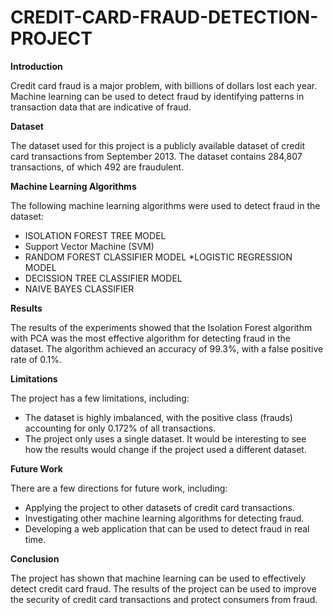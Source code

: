 # CREDIT-CARD-FRAUD-DETECTION-PROJECT

**Introduction**

Credit card fraud is a major problem, with billions of dollars lost each year. Machine learning can be used to detect fraud by identifying patterns in transaction data that are indicative of fraud.

**Dataset**

The dataset used for this project is a publicly available dataset of credit card transactions from September 2013. The dataset contains 284,807 transactions, of which 492 are fraudulent.

**Machine Learning Algorithms**

The following machine learning algorithms were used to detect fraud in the dataset:

* ISOLATION FOREST TREE MODEL
* Support Vector Machine (SVM)
* RANDOM FOREST CLASSIFIER MODEL
*LOGISTIC REGRESSION MODEL
* DECISSION TREE CLASSIFIER MODEL
* NAIVE BAYES CLASSIFIER

**Results**

The results of the experiments showed that the Isolation Forest algorithm with PCA was the most effective algorithm for detecting fraud in the dataset. The algorithm achieved an accuracy of 99.3%, with a false positive rate of 0.1%.

**Limitations**

The project has a few limitations, including:

* The dataset is highly imbalanced, with the positive class (frauds) accounting for only 0.172% of all transactions.
* The project only uses a single dataset. It would be interesting to see how the results would change if the project used a different dataset.

**Future Work**

There are a few directions for future work, including:

* Applying the project to other datasets of credit card transactions.
* Investigating other machine learning algorithms for detecting fraud.
* Developing a web application that can be used to detect fraud in real time.

**Conclusion**

The project has shown that machine learning can be used to effectively detect credit card fraud. The results of the project can be used to improve the security of credit card transactions and protect consumers from fraud.

